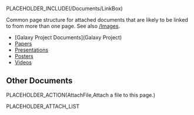 PLACEHOLDER_INCLUDE(/Documents/LinkBox)

Common page structure for attached documents that are likely to be linked to from more than one page.  See also [/Images](../Images).

* [Galaxy Project Documents](Galaxy Project)
* [Papers](Papers)
* [Presentations](Presentations)
* [Posters](Posters)
* [Videos](Videos)

## Other Documents
PLACEHOLDER_ACTION(AttachFile,Attach a file to this page.)

PLACEHOLDER_ATTACH_LIST
